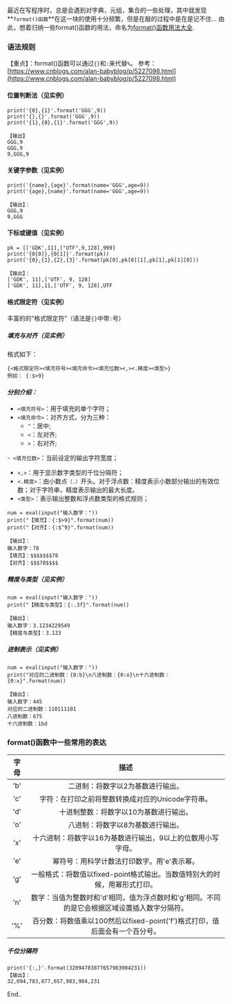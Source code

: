最近在写程序时，总是会遇到对字典，元组，集合的一些处理，其中就发现**`format()函数`**在这一块的使用十分频繁，但是在敲的过程中是在是记不住...
由此，想着归纳一些format()函数的用法，命名为[format()函数用法大全]([https://www.jianshu.com/p/1dd37876417a](https://www.jianshu.com/p/1dd37876417a)).
### 语法规则
【重点】：format()函数可以通过`{}`和`:`来代替`%`。
参考：[https://www.cnblogs.com/alan-babyblog/p/5227098.html](https://www.cnblogs.com/alan-babyblog/p/5227098.html)

#### 位置判断法（见实例）
```
print('{0},{1}'.format('GGG',9))
print('{},{}'.format('GGG',9))
print('{1},{0},{1}'.format('GGG',9))

【输出】
GGG,9
GGG,9
9,GGG,9
```
#### 关键字参数（见实例）
```
print('{name},{age}'.format(name='GGG',age=9))
print('{age},{name}'.format(name='GGG',age=9))

【输出】：
GGG,9
9,GGG
```

#### 下标或键值（见实例）
```
pk = [['GDK',11],["UTF",9,128],999]
print('{0[0]},{0[1]}'.format(pk))
print('{0},{1},{2},{3}'.format(pk[0],pk[0][1],pk[1],pk[1][0]))

【输出】：
['GDK', 11],['UTF', 9, 128]
['GDK', 11],11,['UTF', 9, 128],UTF
```
#### 格式限定符（见实例）
丰富的的“格式限定符”（语法是`{}`中带`:`号）

##### 填充与对齐（见实例）
格式如下：
```
{<格式限定符><填充符号><填充命令><填充位数><,><.精度><类型>}
例如： {:$>9}
```
#### *分别介绍：*
- `<填充符号>`：用于填充的单个字符；
- `<填充命令>`：对齐方式，分为三种：
  - `^`：居中;
  - `<`：左对齐;
  - `>`：右对齐;


-` <填充位数>`：当前设定的输出字符宽度；
- `<,>`：用于显示数字类型的千位分隔符；
- `<.精度>`：由小数点`（.）`开头。对于浮点数：精度表示小数部分输出的有效位数；对于字符串，精度表示输出的最大长度。
- `<类型>`：表示输出整数和浮点数类型的格式规则；

```
num = eval(input("输入数字："))
print("【填充】：{:$>9}".format(num))
print("【对齐】：{:$^9}".format(num))

【输出】：
输入数字：78
【填充】：$$$$$$$78
【对齐】：$$$78$$$$
```
##### 精度与类型（见实例）
```
num = eval(input("输入数字："))
print("【精度与类型】：{:.3f}".format(num))

【输出】：
输入数字：3.1234229549
【精度与类型】：3.123
```
##### 进制表示（见实例）
```
num = eval(input("输入数字："))
print("对应的二进制数：{0:b}\n八进制数：{0:o}\n十六进制数：{0:x}".format(num))

【输出】：
输入数字：445
对应的二进制数：110111101
八进制数：675
十六进制数：1bd
```
### format()函数中一些常用的表达
|字母|描述|
|:-:|:-:|
'b'| 二进制：将数字以2为基数进行输出。
'c'| 字符：在打印之前将整数转换成对应的Unicode字符串。
'd' | 十进制整数：将数字以10为基数进行输出。
'o'| 八进制：将数字以8为基数进行输出。
'x'|十六进制：将数字以16为基数进行输出，9以上的位数用小写字母。
'e' |幂符号：用科学计数法打印数字。用'e'表示幂。
'g' | 一般格式：将数值以fixed-point格式输出。当数值特别大的时候，用幂形式打印。
'n' |数字：当值为整数时和'd'相同，值为浮点数时和'g'相同。不同的是它会根据区域设置插入数字分隔符。
'%'|百分数：将数值乘以100然后以fixed-point('f')格式打印，值后面会有一个百分号。

##### 千位分隔符
```
print('{:,}'.format(32094783877657983904231))
【输出】：
32,094,783,877,657,983,904,231
```

End..
